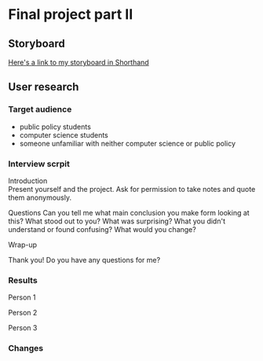 # Final project part II

## Storyboard

[Here's a link to my storyboard in Shorthand](/storyboard.md)

## User research 

### Target audience 

* public policy students
* computer science students
* someone unfamiliar with neither computer science or public policy

### Interview scrpit
 
Introduction  
  Present yourself and the project. 
  Ask for permission to take notes and quote them anonymously. 

Questions 
  Can you tell me what main conclusion you make form looking at this? 
  What stood out to you? 
  What was surprising? 
  What you didn't understand or found confusing? 
  What would you change? 

Wrap-up 

Thank you! Do you have any questions for me? 

### Results

Person 1



Person 2

Person 3

### Changes
